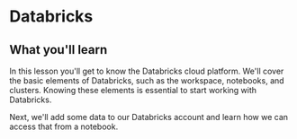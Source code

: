 # Databricks

## What you'll learn

In this lesson you'll get to know the Databricks cloud platform. We'll cover the basic elements of Databricks, such as the workspace, notebooks, and clusters. Knowing these elements is essential to start working with Databricks.

Next, we'll add some data to our Databricks account and learn how we can access that from a notebook.

